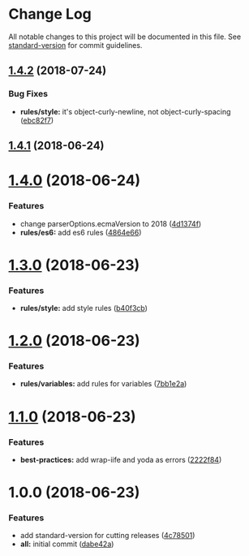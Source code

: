 # Change Log

All notable changes to this project will be documented in this file. See [standard-version](https://github.com/conventional-changelog/standard-version) for commit guidelines.

<a name="1.4.2"></a>
## [1.4.2](https://github.com/willsoto/eslint-config-base/compare/v1.4.1...v1.4.2) (2018-07-24)


### Bug Fixes

* **rules/style:** it's object-curly-newline, not object-curly-spacing ([ebc82f7](https://github.com/willsoto/eslint-config-base/commit/ebc82f7))



<a name="1.4.1"></a>
## [1.4.1](https://github.com/willsoto/eslint-config-base/compare/v1.4.0...v1.4.1) (2018-06-24)



<a name="1.4.0"></a>
# [1.4.0](https://github.com/willsoto/eslint-config-base/compare/v1.3.0...v1.4.0) (2018-06-24)


### Features

* change parserOptions.ecmaVersion to 2018 ([4d1374f](https://github.com/willsoto/eslint-config-base/commit/4d1374f))
* **rules/es6:** add es6 rules ([4864e66](https://github.com/willsoto/eslint-config-base/commit/4864e66))



<a name="1.3.0"></a>
# [1.3.0](https://github.com/willsoto/eslint-config-base/compare/v1.2.0...v1.3.0) (2018-06-23)


### Features

* **rules/style:** add style rules ([b40f3cb](https://github.com/willsoto/eslint-config-base/commit/b40f3cb))



<a name="1.2.0"></a>
# [1.2.0](https://github.com/willsoto/eslint-config-base/compare/v1.1.0...v1.2.0) (2018-06-23)


### Features

* **rules/variables:** add rules for variables ([7bb1e2a](https://github.com/willsoto/eslint-config-base/commit/7bb1e2a))



<a name="1.1.0"></a>
# [1.1.0](https://github.com/willsoto/eslint-config-base/compare/v1.0.0...v1.1.0) (2018-06-23)


### Features

* **best-practices:** add wrap-iife and yoda as errors ([2222f84](https://github.com/willsoto/eslint-config-base/commit/2222f84))



<a name="1.0.0"></a>
# 1.0.0 (2018-06-23)


### Features

* add standard-version for cutting releases ([4c78501](https://github.com/willsoto/eslint-config-base/commit/4c78501))
* **all:** initial commit ([dabe42a](https://github.com/willsoto/eslint-config-base/commit/dabe42a))
